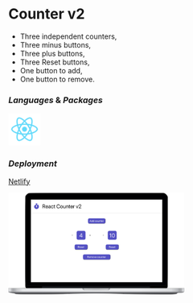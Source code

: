 # Counter v2

- Three independent counters,
- Three minus buttons,
- Three plus buttons,
- Three Reset buttons,
- One button to add,
- One button to remove.

### _Languages_ & _Packages_

<img alt="react" width="64px" src="https://raw.githubusercontent.com/github/explore/80688e429a7d4ef2fca1e82350fe8e3517d3494d/topics/react/react.png">

### _Deployment_

[Netlify](https://react-counterv2.netlify.app)

  <img src="./src/assets/Counter.png" width="350" alt="counter v2">
